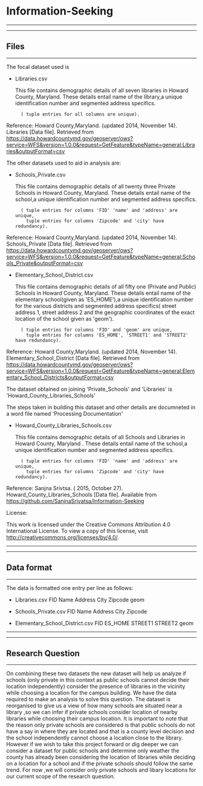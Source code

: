 # Information-Seeking

-----
-------
Files
-------
-----

	
The focal dataset used is 

* Libraries.csv

	This file contains demographic details of all seven libraries in Howard County, Maryland. These details entail name of the library,a unique 
	identification number and segmented address specifics.
 
		( tuple entries for all columns are unique).

Reference: 
Howard County,Maryland. (updated 2014, November 14). Libraries [Data file].
Retrieved from https://data.howardcountymd.gov/geoserver/ows?service=WFS&version=1.0.0&request=GetFeature&typeName=general:Libraries&outputFormat=csv	
	
	

The other datasets used to aid in analysis are:

* Schools_Private.csv

	This file contains demographic details of all twenty three Private Schools in Howard County, Maryland. These details entail name of the school,a unique 
	identification number and segmented address specifics.
 
		( tuple entries for columns 'FID' 'name' and 'address' are unique,
		  tuple entries for columns 'Zipcode' and 'city' have redundancy).

Reference: 
Howard County,Maryland. (updated 2014, November 14). Schools_Private [Data file].
Retrieved from https://data.howardcountymd.gov/geoserver/ows?service=WFS&version=1.0.0&request=GetFeature&typeName=general:Schools_Private&outputFormat=csv

* Elementary_School_District.csv

	This file contains demographic details of all fifty one (Private and Public) Schools in Howard County, Maryland. These details entail name of the 
	elementary school(given as 'ES_HOME'),a unique identification number for the various districts and segmented address specifics( street address 1, street address 2 
	and the geographic coordinates of the exact location of the school given as 'geom').
 
		( tuple entries for columns 'FID' and 'geom' are unique,
		  tuple entries for columns 'ES_HOME', 'STREET1' and 'STREET2' have redundancy).

Reference: 
Howard County,Maryland. (updated 2014, November 14). Elementary_School_District [Data file].
Retrieved from https://data.howardcountymd.gov/geoserver/ows?service=WFS&version=1.0.0&request=GetFeature&typeName=general:Elementary_School_Districts&outputFormat=csv




The dataset obtained on joining 'Private_Schools' and 'Libraries' is 'Howard_County_Libraries_Schools'

The steps taken in building this dataset and other details are documneted in a word file named 'Processing Documentation'

 
* Howard_County_Libraries_Schools.csv

	This file contains demographic details of all Schools and Libraries in Howard County, Maryland . These details entail name of the school,a unique 
	identification number and segmented address specifics.
 
		( tuple entries for columns 'FID' 'name' and 'address' are unique,
		  tuple entries for columns 'Zipcode' and 'city' have redundancy).


Reference: 
Sanjna Srivtsa. ( 2015, October 27). Howard_County_Libraries_Schools [Data file].
Available from https://github.com/SanjnaSrivatsa/Information-Seeking

License:

This work is licensed under the Creative Commons Attribution 4.0 International License. To view a copy of this license, 
visit http://creativecommons.org/licenses/by/4.0/.

	
		
	
 	

-----------
----------
Data format
-----------
-----------

   
The data is formatted one entry per line as follows:
   
	

* Libraries.csv
		FID		Name		Address		City		Zipcode		geom
	
	

* Schools_Private.csv
		FID		Name		Address		City		Zipcode 
	
* Elementary_School_District.csv
		FID		ES_HOME		STREET1		STREET2		geom

-----------
-------
Research Question
-----------

-------

On combining these two datasets the new dataset will help us analyze if schools (only private in this context as public schools cannot decide their 
location independently) consider the presence of libraries in the vicinity while choosing a location for the campus building. We have the data required 
to make an analysis to solve this question. The dataset is reorganised to give us a view of how many schools are situated near a library ,so we can infer if 
private schools consider location of nearby libraries while choosing their campus location. It is important to note that the reason only private schools are considered 
is that public schools do not have a say in where they are located and that is a county level decision and the school independently cannot choose a location
close to the library. However if we wish to take this project forward or dig deeper we can consider a dataset for public schools and determine only weather the county
has already been considering the location of libraries while deciding on a location for a school and if the private schools should follow the same trend. 
For now ,we will consider only private schools and libary locations for our current scope of the research question.









